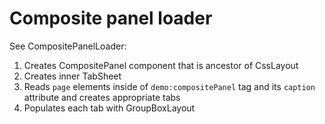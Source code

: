 Composite panel loader
======================

See CompositePanelLoader:

1. Creates CompositePanel component that is ancestor of CssLayout
2. Creates inner TabSheet
3. Reads `page` elements inside of `demo:compositePanel` tag and its `caption` attribute and creates appropriate tabs
4. Populates each tab with GroupBoxLayout